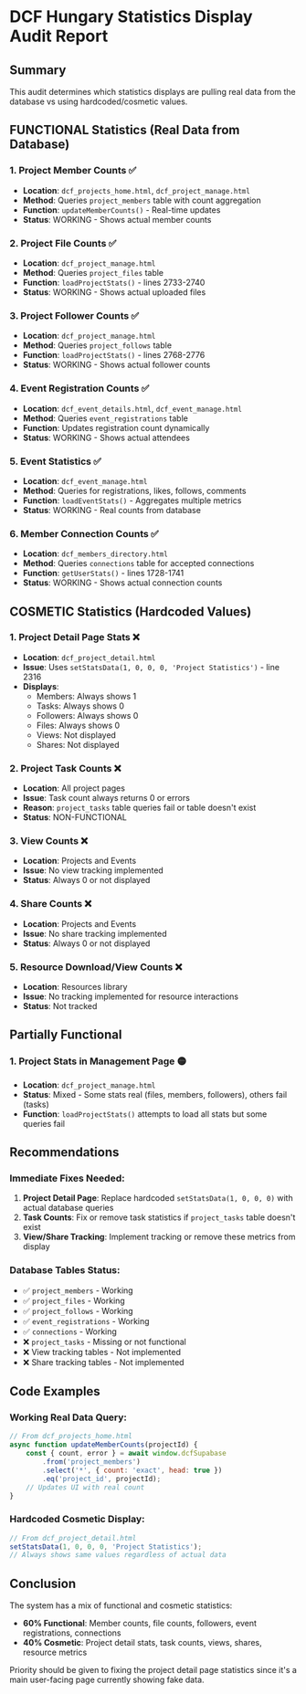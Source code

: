 # DCF Hungary Statistics Display Audit Report

## Summary
This audit determines which statistics displays are pulling real data from the database vs using hardcoded/cosmetic values.

## FUNCTIONAL Statistics (Real Data from Database)

### 1. Project Member Counts ✅
- **Location**: `dcf_projects_home.html`, `dcf_project_manage.html`
- **Method**: Queries `project_members` table with count aggregation
- **Function**: `updateMemberCounts()` - Real-time updates
- **Status**: WORKING - Shows actual member counts

### 2. Project File Counts ✅
- **Location**: `dcf_project_manage.html`
- **Method**: Queries `project_files` table
- **Function**: `loadProjectStats()` - lines 2733-2740
- **Status**: WORKING - Shows actual uploaded files

### 3. Project Follower Counts ✅
- **Location**: `dcf_project_manage.html`
- **Method**: Queries `project_follows` table
- **Function**: `loadProjectStats()` - lines 2768-2776
- **Status**: WORKING - Shows actual follower counts

### 4. Event Registration Counts ✅
- **Location**: `dcf_event_details.html`, `dcf_event_manage.html`
- **Method**: Queries `event_registrations` table
- **Function**: Updates registration count dynamically
- **Status**: WORKING - Shows actual attendees

### 5. Event Statistics ✅
- **Location**: `dcf_event_manage.html`
- **Method**: Queries for registrations, likes, follows, comments
- **Function**: `loadEventStats()` - Aggregates multiple metrics
- **Status**: WORKING - Real counts from database

### 6. Member Connection Counts ✅
- **Location**: `dcf_members_directory.html`
- **Method**: Queries `connections` table for accepted connections
- **Function**: `getUserStats()` - lines 1728-1741
- **Status**: WORKING - Shows actual connection counts

## COSMETIC Statistics (Hardcoded Values)

### 1. Project Detail Page Stats ❌
- **Location**: `dcf_project_detail.html`
- **Issue**: Uses `setStatsData(1, 0, 0, 0, 'Project Statistics')` - line 2316
- **Displays**: 
  - Members: Always shows 1
  - Tasks: Always shows 0
  - Followers: Always shows 0
  - Files: Always shows 0
  - Views: Not displayed
  - Shares: Not displayed

### 2. Project Task Counts ❌
- **Location**: All project pages
- **Issue**: Task count always returns 0 or errors
- **Reason**: `project_tasks` table queries fail or table doesn't exist
- **Status**: NON-FUNCTIONAL

### 3. View Counts ❌
- **Location**: Projects and Events
- **Issue**: No view tracking implemented
- **Status**: Always 0 or not displayed

### 4. Share Counts ❌
- **Location**: Projects and Events
- **Issue**: No share tracking implemented
- **Status**: Always 0 or not displayed

### 5. Resource Download/View Counts ❌
- **Location**: Resources library
- **Issue**: No tracking implemented for resource interactions
- **Status**: Not tracked

## Partially Functional

### 1. Project Stats in Management Page 🟡
- **Location**: `dcf_project_manage.html`
- **Status**: Mixed - Some stats real (files, members, followers), others fail (tasks)
- **Function**: `loadProjectStats()` attempts to load all stats but some queries fail

## Recommendations

### Immediate Fixes Needed:
1. **Project Detail Page**: Replace hardcoded `setStatsData(1, 0, 0, 0)` with actual database queries
2. **Task Counts**: Fix or remove task statistics if `project_tasks` table doesn't exist
3. **View/Share Tracking**: Implement tracking or remove these metrics from display

### Database Tables Status:
- ✅ `project_members` - Working
- ✅ `project_files` - Working  
- ✅ `project_follows` - Working
- ✅ `event_registrations` - Working
- ✅ `connections` - Working
- ❌ `project_tasks` - Missing or not functional
- ❌ View tracking tables - Not implemented
- ❌ Share tracking tables - Not implemented

## Code Examples

### Working Real Data Query:
```javascript
// From dcf_projects_home.html
async function updateMemberCounts(projectId) {
    const { count, error } = await window.dcfSupabase
        .from('project_members')
        .select('*', { count: 'exact', head: true })
        .eq('project_id', projectId);
    // Updates UI with real count
}
```

### Hardcoded Cosmetic Display:
```javascript
// From dcf_project_detail.html
setStatsData(1, 0, 0, 0, 'Project Statistics');
// Always shows same values regardless of actual data
```

## Conclusion

The system has a mix of functional and cosmetic statistics:
- **60% Functional**: Member counts, file counts, followers, event registrations, connections
- **40% Cosmetic**: Project detail stats, task counts, views, shares, resource metrics

Priority should be given to fixing the project detail page statistics since it's a main user-facing page currently showing fake data.